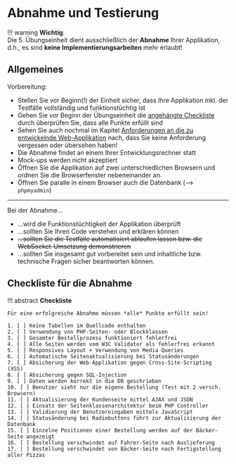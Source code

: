 # Abnahme und Testierung

!!! warning
    **Wichtig**:  
    Die 5. Übungseinheit dient ausschließlich der **Abnahme** Ihrer Applikation, d.h., es sind **keine Implementierungsarbeiten** mehr erlaubt!

## Allgemeines

Vorbereitung:

- Stellen Sie vor Beginn(!) der Einheit sicher, dass Ihre Applikation inkl. der Testfälle vollständig und funktionstüchtig ist
- Gehen Sie *vor* Beginn der Übungseinheit die [angehängte Checkliste](termin5.md#checkliste-fur-die-abnahme) durch überprüfen Sie, dass alle Punkte erfüllt sind
- Sehen Sie auch nochmal im Kapitel [Anforderungen an die zu entwickelnde Web-Applikation](anforderungen.md) nach, dass Sie keine Anforderung vergessen oder übersehen haben!
- Die Abnahme findet an einem Ihrer Entwicklungsrechner statt 
- Mock-ups werden nicht akzeptiert 
- Öffnen Sie die Applikation auf zwei unterschiedlichen Browsern und ordnen Sie die Browserfenster nebeneinander an.
- Öffnen Sie paralle in einem Browser auch die Datenbank (--> `phpmyadmin`)

---

Bei der Abnahme...

- ...wird die Funktionstüchtigkeit der Applikation überprüft
- ...sollten Sie Ihren Code verstehen und erklären können
- ~~...sollten Sie die Testfälle automatisiert ablaufen lassen bzw. die WebSocket-Umsetzung demonstrieren~~
- ...sollten Sie insgesamt gut vorbereitet sein und inhaltliche bzw. technische Fragen sicher beantworten können.


## Checkliste für die Abnahme

!!! abstract
    **Checkliste**

    Für eine erfolgreiche Abnahme müssen *alle* Punkte erfüllt sein!

    1. [ ] Keine Tabellen im Quellcode enthalten
    2. [ ] Verwendung von PHP-Seiten- oder Blockklassen
    3. [ ] Gesamter Bestellprozess funktioniert fehlerfrei
    4. [ ] Alle Seiten werden vom W3C Validator als fehlerfrei erkannt
    5. [ ] Responsives Layout + Verwendung von Media Queries
    6. [ ] Automatische Seitenaktualisierung bei Statusänderungen
    7. [ ] Absicherung der Web-Applikation gegen Cross-Site-Scripting (XSS)
    8. [ ] Absicherung gegen SQL-Injection
    9. [ ] Daten werden korrekt in die DB geschrieben
    10. [ ] Benutzer sieht nur die eigene Bestellung (Test mit 2 versch. Browsern)
    11. [ ] Aktualisierung der Kundenseite mittel AJAX und JSON
    12. [ ] Einsatz der Seitenklassenarchitektur beim PHP Controller
    13. [ ] Validierung der Benutzereingaben mittels JavaScript
    14. [ ] Statusänderung bei Radiobuttons führt zur Aktualisierung der Datenbank
    15. [ ] Einzelne Positionen einer Bestellung werden auf der Bäcker-Seite angezeigt
    16. [ ] Bestellung verschwindet auf Fahrer-Seite nach Auslieferung
    17. [ ] Bestellung verschwindet von Bäcker-Seite nach Fertigstellung aller Pizzas 


